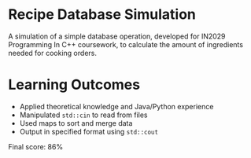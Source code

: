 # Recipe Database Simulation
 
A simulation of a simple database operation, developed for IN2029 Programming In C++ coursework, to calculate the amount of ingredients needed for cooking orders.

# Learning Outcomes

* Applied theoretical knowledge and Java/Python experience
* Manipulated `std::cin` to read from files
* Used maps to sort and merge data
* Output in specified format using `std::cout`

Final score: 86%
